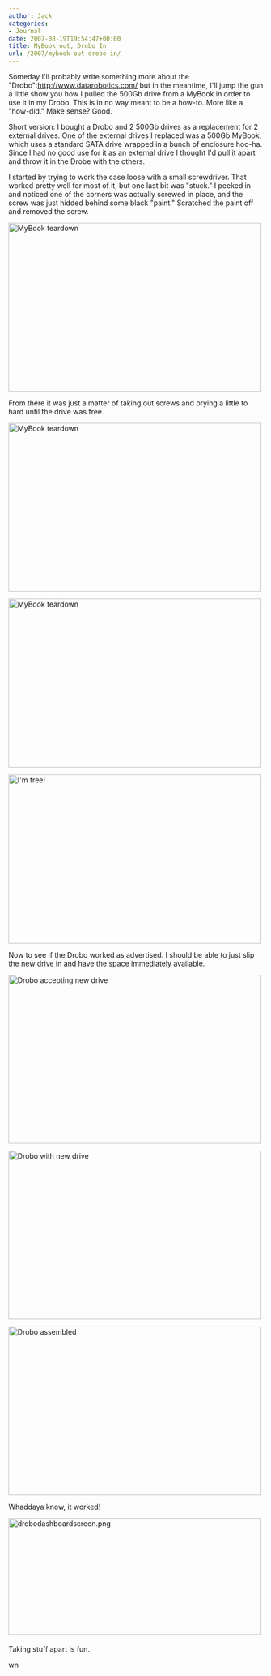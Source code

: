 ```yaml
---
author: Jack
categories:
- Journal
date: 2007-08-19T19:54:47+00:00
title: MyBook out, Drobo In
url: /2007/mybook-out-drobo-in/
---
```


Someday I'll probably write something more about the "Drobo":http://www.datarobotics.com/ but in the meantime, I'll jump the gun a little show you how I pulled the 500Gb drive from a MyBook in order to use it in my Drobo. This is in no way meant to be a how-to. More like a "how-did." Make sense? Good. 

Short version: I bought a Drobo and 2 500Gb drives as a replacement for 2 external drives. One of the external drives I replaced was a 500Gb MyBook, which uses a standard SATA drive wrapped in a bunch of enclosure hoo-ha. Since I had no good use for it as an external drive I thought I'd pull it apart and throw it in the Drobe with the others. 

I started by trying to work the case loose with a small screwdriver. That worked pretty well for most of it, but one last bit was "stuck." I peeked in and noticed one of the corners was actually screwed in place, and the screw was just hidded behind some black "paint." Scratched the paint off and removed the screw. 

[<img src="http://farm2.static.flickr.com/1165/1176828016_c41d59c06d.jpg" width="500" height="333" alt="MyBook teardown" />][1] 

From there it was just a matter of taking out screws and prying a little to hard until the drive was free. 

[<img src="http://farm2.static.flickr.com/1229/1176828410_995517ceef.jpg" width="500" height="333" alt="MyBook teardown" />][2] 

[<img src="http://farm2.static.flickr.com/1235/1176829748_6b01cb8495.jpg" width="500" height="333" alt="MyBook teardown" />][3] 

[<img src="http://farm2.static.flickr.com/1397/1175973807_8e67bf7aed.jpg" width="500" height="333" alt="I'm free!" />][4] 

Now to see if the Drobo worked as advertised. I should be able to just slip the new drive in and have the space immediately available. 

[<img src="http://farm2.static.flickr.com/1030/1176830582_42657df41e.jpg" width="500" height="333" alt="Drobo accepting new drive" />][5] 

[<img src="http://farm2.static.flickr.com/1263/1176830994_74b3b7fb46.jpg" width="500" height="333" alt="Drobo with new drive" />][6] 

[<img src="http://farm2.static.flickr.com/1438/1175974957_194a84b7fa.jpg" width="500" height="333" alt="Drobo assembled" />][7] 

Whaddaya know, it worked! 

<span class="mt-enclosure mt-enclosure-image"><a href="files/Drobo%20DashboardScreenSnapz001.png"><img alt="drobodashboardscreen.png" src="/files/Drobo DashboardScreenSnapz001-thumb-500x230.png" width="500" height="230" class="mt-image-left" style="float: left; margin: 0 20px 20px 0;" /></a></span> 

Taking stuff apart is fun. 

wn

 [1]: http://www.flickr.com/photos/jbaty/1176828016/ "Photo Sharing"
 [2]: http://www.flickr.com/photos/jbaty/1176828410/ "Photo Sharing"
 [3]: http://www.flickr.com/photos/jbaty/1176829748/ "Photo Sharing"
 [4]: http://www.flickr.com/photos/jbaty/1175973807/ "Photo Sharing"
 [5]: http://www.flickr.com/photos/jbaty/1176830582/ "Photo Sharing"
 [6]: http://www.flickr.com/photos/jbaty/1176830994/ "Photo Sharing"
 [7]: http://www.flickr.com/photos/jbaty/1175974957/ "Photo Sharing"